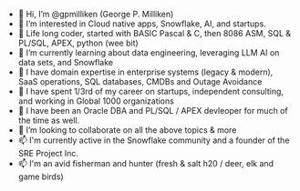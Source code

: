 - 👋 Hi, I’m @gpmilliken (George P. Milliken)
- 👀 I’m interested in Cloud native apps, Snowflake, AI, and startups.
- 👀 Life long coder, started with BASIC Pascal & C, then 8086 ASM, SQL & PL/SQL, APEX, python (wee bit)
- 🌱 I’m currently learning about data engineering, leveraging LLM AI on data sets, and Snowflake
- 👀 I have domain expertise in enterprise systems (legacy & modern), SaaS operations, SQL databases, CMDBs and Outage Avoidance
- 👀 I have spent 1/3rd of my career on startups, independent consulting, and working in Global 1000 organizations
- 👀 I have been an Oracle DBA and PL/SQL / APEX devleoper for much of the time as well. 
- 💞️ I’m looking to collaborate on all the above topics & more
- 📫 I'm currently active in the Snowflake community and a founder of the SRE Project Inc.
- 📫 I'm an avid fisherman and hunter (fresh & salt h20 / deer, elk and game birds)


<!---
gpmilliken/gpmilliken is a ✨ special ✨ repository because its `README.md` (this file) appears on your GitHub profile.
You can click the Preview link to take a look at your changes.
--->
